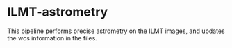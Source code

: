 # ILMT-astrometry
This pipeline performs precise astrometry on the ILMT images, and updates the wcs information in the files.
